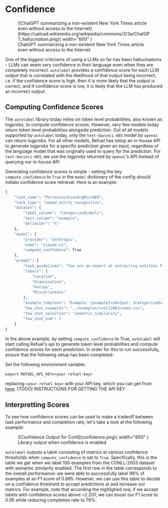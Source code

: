 # Confidence

<figure markdown>
  ![ChatGPT summarizing a non-existent New York Times article even without access to the Internet](https://upload.wikimedia.org/wikipedia/commons/3/3a/ChatGPT_hallucination.png){ width="600" }
  <figcaption>ChatGPT summarizing a non-existent New York Times article even without access to the Internet</figcaption>
</figure>

One of the biggest criticisms of using a LLMs so far has been hallucinations - LLMs can seem very confidence in their language even when they are completely incorrect. `autolabel` provides a confidence score for each LLM output that is correlated with the likelihood of that output being incorrect, i.e. if the confidence score is high, then it is more likely that the output is correct, and if confidence score is low, it is likely that the LLM has produced an incorrect output. 

## Computing Confidence Scores

The `autolabel` library today relies on token level probabilities, also known as logprobs, to compute confidence scores. However, very few models today return token level probabilities alongside prediction. Out of all models supported by `autolabel` today, only the `text-davinci-003` model by `openai` can return logprobs. For all other models, Refuel has setup an in-house API to generate logprobs for a specific prediction given an input, regardless of the language model that was originally used to query for the prediction. For `text-davinci-003`, we use the logprobs returned by `openai`'s API instead of querying our in-house API.

Generating confidence scores is simple - setting the key `compute_confidence` to `True` in the `model` dictionary of the config should initiate confidence score retrieval. Here is an example:

```python
{
    "task_name": "PersonLocationOrgMiscNER",
    "task_type": "named_entity_recognition",
    "dataset": {
        "label_column": "CategorizedLabels",
        "text_column": "example",
        "delimiter": "%"
    },
    "model": {
        "provider": "anthropic",
        "name": "claude-v1",
        "compute_confidence": True
    },
    "prompt": {
        "task_guidelines": "You are an expert at extracting entities from text.",
        "labels": [
            "Location",
            "Organization",
            "Person",
            "Miscellaneous"
        ],
        "example_template": "Example: {example}\nOutput: {CategorizedLabels}",
        "few_shot_examples": "../examples/conll2003/seed.csv",
        "few_shot_selection": "semantic_similarity",
        "few_shot_num": 5
    }
}
```

In the above example, by setting `compute_confidence` to True, `autolabel` will start calling Refuel's api to generate token level probabilities and compute confidence scores for each prediction. In order for this to run successfully, ensure that the following setup has been completed:

Set the following environment variable:
```
export REFUEL_API_KEY=<your-refuel-key>
```
replacing `<your-refuel-key>` with your API key, which you can get from [here](TBD). [TODO] INSTRUCTIONS FOR GETTING THE API KEY

## Interpretting Scores

To see how confidence scores can be used to make a tradeoff between task performance and completion rate, let's take a look at the following example:

<figure markdown>
  ![Confidence Output for Conll](confidence.png){ width="600" }
  <figcaption>Library output when confidence is enabled</figcaption>
</figure>

`autolabel` outputs a table consisting of metrics at various confidence thresholds when `compute_confidence` is set to `True`. Specifically, this is the table we get when we label 100 examples from the CONLL-2003 dataset with semantic similarity enabled. The first row in the table corresponds to the overall performance: we were able to successfully label 98% of examples at an F1 score of 0.885. However, we can use this table to decide on a confidence threshold to accept predictions at and increase our metrics. For example, note that according the highlighed row, if we accept labels with confidence scores above ~2.207, we can boost our F1 score to 0.95 while reducing completion rate to 79%. 